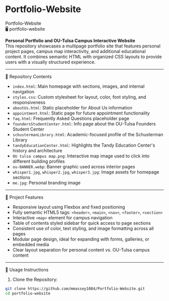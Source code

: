 # Portfolio-Website
Portfolio-Website  
🖥️ portfolio-website  

**Personal Portfolio and OU-Tulsa Campus Interactive Website**  
This repository showcases a multipage portfolio site that features personal project pages, campus map interactivity, and additional educational content. It combines semantic HTML with organized CSS layouts to provide users with a visually structured experience.

---

📁 Repository Contents  
- `index.html`: Main homepage with sections, images, and internal navigation  
- `styles.css`: Custom stylesheet for layout, color, font styling, and responsiveness  
- `aboutUs.html`: Static placeholder for About Us information  
- `appointment.html`: Static page for future appointment functionality  
- `faq.html`: Frequently Asked Questions placeholder page  
- `foundersStudentCenter.html`: Info page about the OU-Tulsa Founders Student Center  
- `schustermanLibrary.html`: Academic-focused profile of the Schusterman Library  
- `tandyEducationCenter.html`: Highlights the Tandy Education Center's history and architecture  
- `OU tulsa campus map.png`: Interactive map image used to click into different building profiles  
- `ou-BANNER.webp`: Banner graphic used across interior pages  
- `whisper1.jpg`, `whisper2.jpg`, `whisper3.jpg`: Image assets for homepage sections  
- `me.jpg`: Personal branding image  

---

🌟 Project Features  
- Responsive layout using Flexbox and fixed positioning  
- Fully semantic HTML5 tags: `<header>`, `<main>`, `<nav>`, `<footer>`, `<section>`  
- Interactive `<map>` element for campus navigation  
- Table of contents styled sidebar for quick access to page sections  
- Consistent use of color, text styling, and image formatting across all pages  
- Modular page design, ideal for expanding with forms, galleries, or embedded media  
- Clear layout separation for personal content vs. OU-Tulsa campus content

---

🚀 Usage Instructions  

1. Clone the Repository:

```bash
git clone https://github.com/mmassey1084/Portfolio-Website.git
cd portfolio-website
